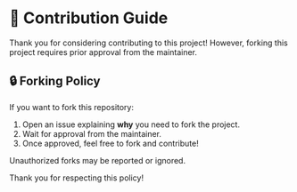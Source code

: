 # 🚀 Contribution Guide

Thank you for considering contributing to this project!
However, forking this project requires prior approval from the maintainer.

## 🔒 Forking Policy
If you want to fork this repository:
1. Open an issue explaining **why** you need to fork the project.
2. Wait for approval from the maintainer.
3. Once approved, feel free to fork and contribute!

Unauthorized forks may be reported or ignored.

Thank you for respecting this policy!
